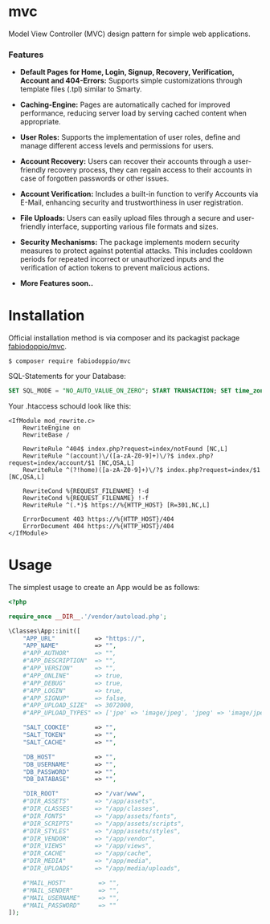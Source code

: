 # mvc
Model View Controller (MVC) design pattern for simple web applications.

### Features

- **Default Pages for Home, Login, Signup, Recovery, Verification, Account and 404-Errors:** Supports simple customizations through template files (.tpl) similar to Smarty.

- **Caching-Engine:** Pages are automatically cached for improved performance, reducing server load by serving cached content when appropriate.

- **User Roles:** Supports the implementation of user roles, define and manage different access levels and permissions for users.

- **Account Recovery:** Users can recover their accounts through a user-friendly recovery process, they can regain access to their accounts in case of forgotten passwords or other issues.

- **Account Verification:**  Includes a built-in function to verify Accounts via E-Mail, enhancing security and trustworthiness in user registration.

- **File Uploads:** Users can easily upload files through a secure and user-friendly interface, supporting various file formats and sizes.

- **Security Mechanisms:** The package implements modern security measures to protect against potential attacks. This includes cooldown periods for repeated incorrect or unauthorized inputs and the verification of action tokens to prevent malicious actions.

- **More Features soon..**


Installation
============

Official installation method is via composer and its packagist package [fabiodoppio/mvc](https://packagist.org/packages/fabiodoppio/mvc).

```
$ composer require fabiodoppio/mvc
```

SQL-Statements for your Database:

```sql
SET SQL_MODE = "NO_AUTO_VALUE_ON_ZERO"; START TRANSACTION; SET time_zone = "+00:00"; CREATE TABLE `app_accounts`( `id` int UNSIGNED NOT NULL, `username` varchar(64) CHARACTER SET utf8mb4 COLLATE utf8mb4_general_ci NOT NULL, `email` varchar(64) CHARACTER SET utf8mb4 COLLATE utf8mb4_general_ci NOT NULL, `password` varchar(64) CHARACTER SET utf8mb4 COLLATE utf8mb4_general_ci NOT NULL, `token` varchar(64) CHARACTER SET utf8mb4 COLLATE utf8mb4_general_ci NOT NULL, `role` int UNSIGNED NOT NULL, `registered` datetime NOT NULL DEFAULT CURRENT_TIMESTAMP, `lastaction` datetime NOT NULL DEFAULT CURRENT_TIMESTAMP ON UPDATE CURRENT_TIMESTAMP) ENGINE=InnoDB DEFAULT CHARSET=utf8mb4 COLLATE=utf8mb4_general_ci; CREATE TABLE `app_accounts_watchlist` ( `id` int UNSIGNED NOT NULL, `request` varchar(64) CHARACTER SET utf8mb4 COLLATE utf8mb4_general_ci NOT NULL, `detected` datetime NOT NULL DEFAULT CURRENT_TIMESTAMP ) ENGINE=InnoDB DEFAULT CHARSET=utf8mb4 COLLATE=utf8mb4_general_ci; CREATE TABLE `app_badwords` ( `id` int UNSIGNED NOT NULL, `badword` varchar(64) CHARACTER SET utf8mb4 COLLATE utf8mb4_general_ci NOT NULL ) ENGINE=InnoDB DEFAULT CHARSET=utf8mb4 COLLATE=utf8mb4_general_ci; CREATE TABLE `app_roles` ( `id` int UNSIGNED NOT NULL, `name` varchar(64) CHARACTER SET utf8mb4 COLLATE utf8mb4_general_ci NOT NULL ) ENGINE=InnoDB DEFAULT CHARSET=utf8mb4 COLLATE=utf8mb4_general_ci; INSERT INTO `app_roles` (`id`, `name`) VALUES (1, 'Gesperrt'), (2, 'Deaktiviert'), (3, 'Besucher:in'), (4, 'Benutzer:in'), (5, 'Verifiziert'), (6, 'Moderator:in'), (7, 'Administrator:in'); ALTER TABLE `app_accounts` ADD PRIMARY KEY (`id`), ADD UNIQUE KEY `username` (`username`), ADD UNIQUE KEY `email` (`email`), ADD KEY `role` (`role`); ALTER TABLE `app_accounts_watchlist` ADD PRIMARY KEY (`id`,`detected`); ALTER TABLE `app_badwords` ADD PRIMARY KEY (`id`); ALTER TABLE `app_roles` ADD PRIMARY KEY (`id`); ALTER TABLE `app_accounts` MODIFY `id` int UNSIGNED NOT NULL AUTO_INCREMENT; ALTER TABLE `app_badwords` MODIFY `id` int UNSIGNED NOT NULL AUTO_INCREMENT; ALTER TABLE `app_roles` MODIFY `id` int UNSIGNED NOT NULL AUTO_INCREMENT, AUTO_INCREMENT=8; ALTER TABLE `app_accounts` ADD CONSTRAINT `app_accounts_ibfk_1` FOREIGN KEY (`role`) REFERENCES `app_roles` (`id`) ON UPDATE CASCADE; ALTER TABLE `app_accounts_watchlist` ADD CONSTRAINT `app_accounts_watchlist_ibfk_1` FOREIGN KEY (`id`) REFERENCES `app_accounts` (`id`) ON DELETE CASCADE ON UPDATE CASCADE; COMMIT;
```


Your .htaccess schould look like this:

```
<IfModule mod_rewrite.c>
    RewriteEngine on
    RewriteBase /

    RewriteRule ^404$ index.php?request=index/notFound [NC,L]
    RewriteRule ^(account)\/([a-zA-Z0-9]+)\/?$ index.php?request=index/account/$1 [NC,QSA,L]
    RewriteRule ^(?!home)([a-zA-Z0-9]+)\/?$ index.php?request=index/$1 [NC,QSA,L]
    
    RewriteCond %{REQUEST_FILENAME} !-d
    RewriteCond %{REQUEST_FILENAME} !-f
    RewriteRule ^(.*)$ https://%{HTTP_HOST} [R=301,NC,L]

    ErrorDocument 403 https://%{HTTP_HOST}/404
    ErrorDocument 404 https://%{HTTP_HOST}/404
</IfModule>
```


Usage
=====

The simplest usage to create an App would be as follows:

```php
<?php

require_once __DIR__.'/vendor/autoload.php';

\Classes\App::init([
    "APP_URL"           => "https://",
    "APP_NAME"          => "",
    #"APP_AUTHOR"       => "",
    #"APP_DESCRIPTION"  => "",
    #"APP_VERSION"      => "",
    #"APP_ONLINE"       => true,
    #"APP_DEBUG"        => true,
    #"APP_LOGIN"        => true,
    #"APP_SIGNUP"       => false,
    #"APP_UPLOAD_SIZE"  => 3072000,
    #"APP_UPLOAD_TYPES" => ['jpe' => 'image/jpeg', 'jpeg' => 'image/jpeg', 'jpg' => 'image/jpg', 'png' => 'image/png', 'gif' => 'image/gif'],

    "SALT_COOKIE"       => "",
    "SALT_TOKEN"        => "",
    "SALT_CACHE"        => "",

    "DB_HOST"           => "",
    "DB_USERNAME"       => "",
    "DB_PASSWORD"       => "",
    "DB_DATABASE"       => "",

    "DIR_ROOT"          => "/var/www",
    #"DIR_ASSETS"       => "/app/assets",
    #"DIR_CLASSES"      => "/app/classes",
    #"DIR_FONTS"        => "/app/assets/fonts",    
    #"DIR_SCRIPTS"      => "/app/assets/scripts",
    #"DIR_STYLES"       => "/app/assets/styles",
    #"DIR_VENDOR"       => "/app/vendor",
    #"DIR_VIEWS"        => "/app/views",
    #"DIR_CACHE"        => "/app/cache",
    #"DIR_MEDIA"        => "/app/media",
    #"DIR_UPLOADS"      => "/app/media/uploads",

    #"MAIL_HOST"         => "",
    #"MAIL_SENDER"       => "",
    #"MAIL_USERNAME"     => "",
    #"MAIL_PASSWORD"     => ""
]);

```
